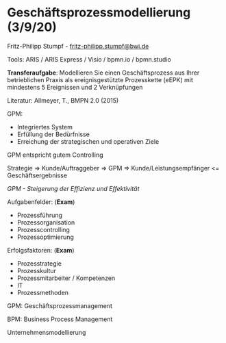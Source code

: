 # Geschäftsprozessmodellierung (3/9/20)

Fritz-Philipp Stumpf - fritz-philipp.stumpf@bwi.de

Tools: ARIS / ARIS Express / Visio / bpmn.io / bpmn.studio

**Transferaufgabe**: Modellieren Sie einen Geschäftsprozess aus Ihrer betrieblichen Praxis als ereignisgestützte Prozesskette (eEPK) mit mindestens 5 Ereignissen und 2 Verknüpfungen

Literatur: Allmeyer, T., BMPN 2.0 (2015)

GPM:
- Integriertes System
- Erfüllung der Bedürfnisse 
- Erreichung der strategischen und operativen Ziele

GPM entspricht gutem Controlling

Strategie =>
Kunde/Auftraggeber => GPM => Kunde/Leistungsempfänger
<= Geschäftsergebnisse

*GPM - Steigerung der Effizienz und Effektivität*

 Aufgabenfelder: (**Exam**)
- Prozessführung
- Prozessorganisation
- Prozesscontrolling
- Prozessoptimierung

Erfolgsfaktoren: (**Exam**)
- Prozesstrategie
- Prozesskultur
- Prozessmitarbeiter / Kompetenzen
- IT
- Prozessmethoden

GPM: Geschäftsprozessmanagement

BPM: Business Process Management

Unternehmensmodellierung








<!--stackedit_data:
eyJoaXN0b3J5IjpbMTY2MDk2MDQxOCwtMzk5MjI4MjAzLC03Nj
M3OTE0MzQsNDQ0MTk5NDgxLDU2MzgyNTk3OV19
-->